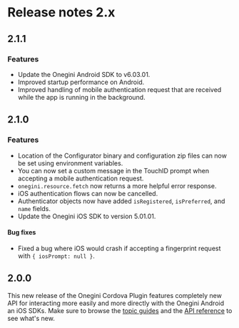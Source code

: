 # Release notes 2.x

## 2.1.1
### Features
- Update the Onegini Android SDK to v6.03.01.
- Improved startup performance on Android.
- Improved handling of mobile authentication request that are received while the app is running in the background.

## 2.1.0

### Features
- Location of the Configurator binary and configuration zip files can now be set using environment variables.
- You can now set a custom message in the TouchID prompt when accepting a mobile authentication request.
- `onegini.resource.fetch` now returns a more helpful error response.
- iOS authentication flows can now be cancelled.
- Authenticator objects now have added `isRegistered`, `isPreferred`, and `name` fields.
- Update the Onegini iOS SDK to version 5.01.01.

#### Bug fixes

- Fixed a bug where iOS would crash if accepting a fingerprint request with `{ iosPrompt: null }`.

## 2.0.0

This new release of the Onegini Cordova Plugin features completely new API for interacting more easily and more directly with the Onegini Android an iOS SDKs.
Make sure to browse the [topic guides](../topics/introduction.md) and the [API reference](../reference/introduction.md) to see what's new. 
